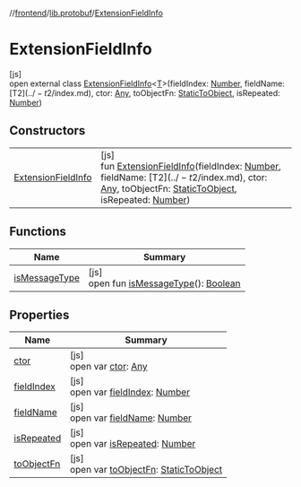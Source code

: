 //[frontend](../../../index.md)/[lib.protobuf](../index.md)/[ExtensionFieldInfo](index.md)

# ExtensionFieldInfo

[js]\
open external class [ExtensionFieldInfo](index.md)&lt;[T](index.md)&gt;(fieldIndex: [Number](https://kotlinlang.org/api/latest/jvm/stdlib/kotlin/-number/index.html), fieldName: [T$2](../-t$2/index.md), ctor: [Any](https://kotlinlang.org/api/latest/jvm/stdlib/kotlin/-any/index.html), toObjectFn: [StaticToObject](../index.md#-787487058%2FClasslikes%2F2039821458), isRepeated: [Number](https://kotlinlang.org/api/latest/jvm/stdlib/kotlin/-number/index.html))

## Constructors

| | |
|---|---|
| [ExtensionFieldInfo](-extension-field-info.md) | [js]<br>fun [ExtensionFieldInfo](-extension-field-info.md)(fieldIndex: [Number](https://kotlinlang.org/api/latest/jvm/stdlib/kotlin/-number/index.html), fieldName: [T$2](../-t$2/index.md), ctor: [Any](https://kotlinlang.org/api/latest/jvm/stdlib/kotlin/-any/index.html), toObjectFn: [StaticToObject](../index.md#-787487058%2FClasslikes%2F2039821458), isRepeated: [Number](https://kotlinlang.org/api/latest/jvm/stdlib/kotlin/-number/index.html)) |

## Functions

| Name | Summary |
|---|---|
| [isMessageType](is-message-type.md) | [js]<br>open fun [isMessageType](is-message-type.md)(): [Boolean](https://kotlinlang.org/api/latest/jvm/stdlib/kotlin/-boolean/index.html) |

## Properties

| Name | Summary |
|---|---|
| [ctor](ctor.md) | [js]<br>open var [ctor](ctor.md): [Any](https://kotlinlang.org/api/latest/jvm/stdlib/kotlin/-any/index.html) |
| [fieldIndex](field-index.md) | [js]<br>open var [fieldIndex](field-index.md): [Number](https://kotlinlang.org/api/latest/jvm/stdlib/kotlin/-number/index.html) |
| [fieldName](field-name.md) | [js]<br>open var [fieldName](field-name.md): [Number](https://kotlinlang.org/api/latest/jvm/stdlib/kotlin/-number/index.html) |
| [isRepeated](is-repeated.md) | [js]<br>open var [isRepeated](is-repeated.md): [Number](https://kotlinlang.org/api/latest/jvm/stdlib/kotlin/-number/index.html) |
| [toObjectFn](to-object-fn.md) | [js]<br>open var [toObjectFn](to-object-fn.md): [StaticToObject](../index.md#-787487058%2FClasslikes%2F2039821458) |
